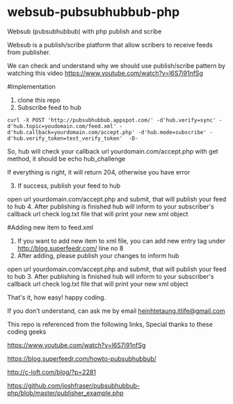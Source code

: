 # websub-pubsubhubbub-php
Websub (pubsubhubbub) with php publish and scribe

Websub is a publish/scribe platform that allow scribers to receive feeds from publisher.

We can check and understand why we should use publish/scribe pattern by watching this video https://www.youtube.com/watch?v=l6S7i91nfSg


#Implementation
1. clone this repo
2. Subscribe feed to hub
```
curl -X POST 'http://pubsubhubbub.appspot.com/' -d'hub.verify=sync' -d'hub.topic=youdomain.com/feed.xml' -d'hub.callback=yourdomain.com/accept.php' -d'hub.mode=subscribe' -d'hub.verify_token=test_verify_token'  -D-
```
So, hub will check your callback url yourdomain.com/accept.php with get method, it should be echo hub_challenge

If everything is right, it will return 204, otherwise you have error

3. If success, publish your feed to hub

open url yourdomain.com/accept.php and submit, that will publish your feed to hub
4. After publishing is finished hub will inform to your subscriber's callback url check log.txt file that will print your new xml object

#Adding new item to feed.xml
1. If you want to add new item to xml file, you can add new entry tag under <id>http://blog.superfeedr.com/</id>  line no 8
2. After adding, please publish your changes to inform hub

open url yourdomain.com/accept.php and submit, that will publish your feed to hub
3. After publishing is finished hub will inform to your subscriber's callback url check log.txt file that will print your new xml object


That's it, how easy! happy coding.

If you don't understand, can ask me by email heinhtetaung.itlife@gmail.com



This repo is referenced from the following links, Special thanks to these coding geeks

https://www.youtube.com/watch?v=l6S7i91nfSg

https://blog.superfeedr.com/howto-pubsubhubbub/

http://c-loft.com/blog/?p=2281  

https://github.com/joshfraser/pubsubhubbub-php/blob/master/publisher_example.php


